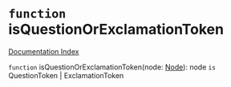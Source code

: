 # `function` isQuestionOrExclamationToken

[Documentation Index](../README.md)

`function` isQuestionOrExclamationToken(node: [Node](../private.interface.Node/README.md)): node `is` QuestionToken | ExclamationToken